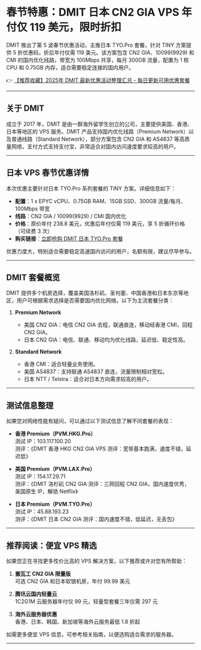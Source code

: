 # 春节特惠：DMIT 日本 CN2 GIA VPS 年付仅 119 美元，限时折扣

DMIT 推出了第 5 波春节优惠活动，主推日本 TYO.Pro 套餐，针对 TINY 方案提供 5 折优惠码，折后年付仅需 119 美元。该方案包含 CN2 GIA、10099(9929) 和 CMI 的国内优化线路，带宽为 100Mbps 共享，每月 300GB 流量，配置为 1 核 CPU 和 0.75GB 内存，适合需要稳定连接的国内用户。

👉 [【推荐收藏】2025年 DMIT 最新优惠活动整理汇总 - 每日更新可用优惠套餐](https://bit.ly/dmit_coupon)

---

## 关于 DMIT

成立于 2017 年，DMIT 是由一群海外留学生创立的公司，主要提供美国、香港、日本等地区的 VPS 服务。DMIT 产品支持国内优化线路（Premium Network）以及普通线路（Standard Network），部分方案包含 CN2 GIA 和 AS4837 等高质量网络，支付方式支持支付宝，非常适合对国内访问速度要求较高的用户。

---

## 日本 VPS 春节优惠详情

本次优惠主要针对日本 TYO.Pro 系列套餐的 TINY 方案。详细信息如下：

- **配置**：1 x EPYC vCPU、0.75GB RAM、15GB SSD、300GB 流量/每月、100Mbps 带宽
- **线路**：CN2 GIA / 10099(9929) / CMI 国内优化
- **价格**：原价年付 238.8 美元，优惠后年付仅需 119 美元，享 5 折循环价格（可续费 3 次）
- **购买链接**：[立即抢购 DMIT 日本 TYO.Pro 套餐](https://bit.ly/dmit_coupon)

优惠力度大，特别适合需要稳定高速国内访问的用户，名额有限，建议尽早参与。

---

## DMIT 套餐概览

DMIT 提供多个机房选择，覆盖美国洛杉矶、圣何塞、中国香港和日本东京等地区，用户可根据需求选择是否需要国内优化网络。以下为主流套餐分类：

1. **Premium Network**
   - 美国 CN2 GIA：电信 CN2 GIA 去程，联通直连，移动经香港 CMI，回程 CN2 GIA。
   - 日本 CN2 GIA：电信、联通、移动均为优化线路，延迟低、稳定性高。
   
2. **Standard Network**
   - 香港 CMI：适合轻量业务使用。
   - 美国 AS4837：支持联通 AS4837 直连，流量限制相对宽松。
   - 日本 NTT / Telstra：适合对日本方向需求较高的用户。

---

## 测试信息整理

如果您对网络性能有疑问，可以通过以下测试信息了解不同套餐的表现：

- **香港 Premium（PVM.HKG.Pro）**  
  测试 IP：103.117.100.20  
  测评：《DMIT 香港 HKG CN2 GIA VPS 测评：宽带基本跑满，速度不错，延迟低》

- **美国 Premium（PVM.LAX.Pro）**  
  测试 IP：154.17.29.71  
  测评：《DMIT 洛杉矶 CN2 GIA 测评：三网回程 CN2 GIA，国内速度优秀，美国原生 IP，解锁 Netflix》

- **日本 Premium（PVM.TYO.Pro）**  
  测试 IP：45.88.193.23  
  测评：《DMIT 日本 CN2 GIA 测评：国内速度不错，低延迟，无丢包》

---

## 推荐阅读：便宜 VPS 精选

如果您正在寻找更多性价比高的 VPS 解决方案，以下推荐或许对您有所帮助：

1. **搬瓦工 CN2 GIA 限量版**  
   可选 CN2 GIA 和日本软银机房，年付 99.99 美元

2. **腾讯云国内轻量云**  
   1C2G1M 云服务器年付仅 99 元，轻量型套餐三年仅需 297 元

3. **海外云服务器优惠**  
   香港、日本、韩国、新加坡等海外云服务最低 1.8 折起

如需更多便宜 VPS 信息，可参考相关指南，以便选购适合需求的服务器。

---